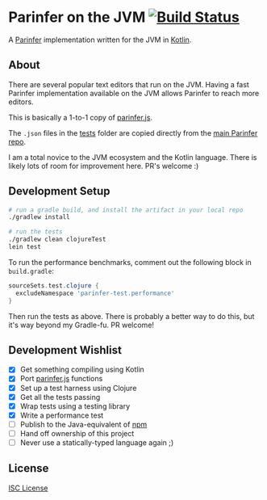 # Parinfer on the JVM [![Build Status](https://travis-ci.org/oakmac/parinfer-jvm.svg?branch=master)](https://travis-ci.org/oakmac/parinfer-jvm)

A [Parinfer] implementation written for the JVM in [Kotlin].

## About

There are several popular text editors that run on the JVM. Having a fast
Parinfer implementation available on the JVM allows Parinfer to reach more
editors.

This is basically a 1-to-1 copy of [parinfer.js].

The `.json` files in the [tests] folder are copied directly from the [main
Parinfer repo].

I am a total novice to the JVM ecosystem and the Kotlin language. There is
likely lots of room for improvement here. PR's welcome :)

## Development Setup

```sh
# run a gradle build, and install the artifact in your local repo
./gradlew install
```

```sh
# run the tests
./gradlew clean clojureTest
lein test
```

To run the performance benchmarks, comment out the following block in `build.gradle`:

```groovy
sourceSets.test.clojure {
  excludeNamespace 'parinfer-test.performance'
}
```

Then run the tests as above. There is probably a better way to do this, but it's way
beyond my Gradle-fu. PR welcome!

## Development Wishlist

* [x] Get something compiling using Kotlin
* [x] Port [parinfer.js] functions
* [x] Set up a test harness using Clojure
* [x] Get all the tests passing
* [x] Wrap tests using a testing library
* [x] Write a performance test
* [ ] Publish to the Java-equivalent of [npm]
* [ ] Hand off ownership of this project
* [ ] Never use a statically-typed language again ;)

## License

[ISC License]

[Parinfer]:http://shaunlebron.github.io/parinfer/
[Kotlin]:https://kotlinlang.org/
[parinfer.js]:https://github.com/shaunlebron/parinfer/blob/master/lib/parinfer.js
[tests]:parinfer-test/tests/
[main Parinfer repo]:https://github.com/shaunlebron/parinfer/tree/master/lib/test/cases
[Leiningen]:http://leiningen.org/
[npm]:https://www.npmjs.com/
[ISC License]:LICENSE.md
